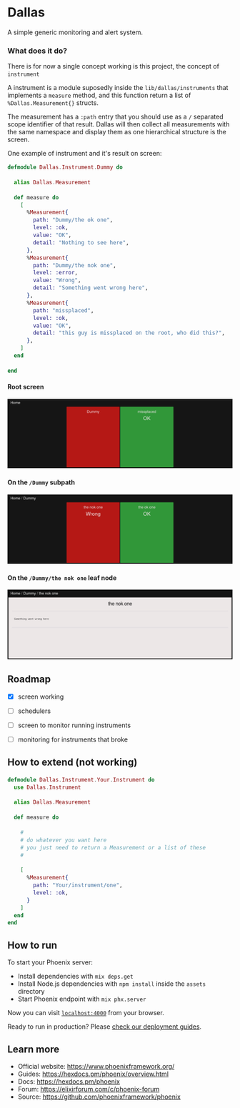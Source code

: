 # Dallas

A simple generic monitoring and alert system.


### What does it do?

There is for now a single concept working is this project, 
the concept of `instrument`

A instrument is a module suposedly inside the `lib/dallas/instruments`
that implements a `measure` method, and this function return a list of
`%Dallas.Measurement{}` structs. 

The measurement has a `:path` entry that you should use as a `/` 
separated scope identifier of that result. Dallas will then collect
all measurements with the same namespace and display them as one
hierarchical structure is the screen.


One example of instrument and it's result on screen:

```Elixir
defmodule Dallas.Instrument.Dummy do

  alias Dallas.Measurement

  def measure do
    [
      %Measurement{
        path: "Dummy/the ok one",
        level: :ok,
        value: "OK",
        detail: "Nothing to see here",
      },
      %Measurement{
        path: "Dummy/the nok one",
        level: :error,
        value: "Wrong",
        detail: "Something went wrong here",
      },
      %Measurement{
        path: "missplaced",
        level: :ok,
        value: "OK",
        detail: "this guy is missplaced on the root, who did this?",
      },
    ]
  end

end
```

#### Root screen

![root node](https://github.com/jomaro/dallas/blob/master/github/dummy_root.png?raw=true)

#### On the `/Dummy` subpath

![root node](https://github.com/jomaro/dallas/blob/master/github/dummy_dummy_subpath.png?raw=true)

#### On the `/Dummy/the nok one` leaf node

![root node](https://github.com/jomaro/dallas/blob/master/github/dummy_leaf_node.png?raw=true)




## Roadmap

 - [x] screen working
 - [ ] schedulers
 - [ ] screen to monitor running instruments
 - [ ] monitoring for instruments that broke


## How to extend (not working)


```Elixir
defmodule Dallas.Instrument.Your.Instrument do
  use Dallas.Instrument

  alias Dallas.Measurement

  def measure do
    
    # 
    # do whatever you want here
    # you just need to return a Measurement or a list of these
    # 

    [
      %Measurement{
        path: "Your/instrument/one",
        level: :ok,
      }
    ]
  end
end
```


## How to run

To start your Phoenix server:

  * Install dependencies with `mix deps.get`
  * Install Node.js dependencies with `npm install` inside the `assets` directory
  * Start Phoenix endpoint with `mix phx.server`

Now you can visit [`localhost:4000`](http://localhost:4000) from your browser.

Ready to run in production? Please [check our deployment guides](https://hexdocs.pm/phoenix/deployment.html).


## Learn more

  * Official website: https://www.phoenixframework.org/
  * Guides: https://hexdocs.pm/phoenix/overview.html
  * Docs: https://hexdocs.pm/phoenix
  * Forum: https://elixirforum.com/c/phoenix-forum
  * Source: https://github.com/phoenixframework/phoenix
